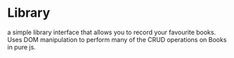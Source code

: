 # Library
a simple library interface that allows you to record your favourite books. Uses DOM manipulation to perform many of the CRUD operations on Books in pure js.